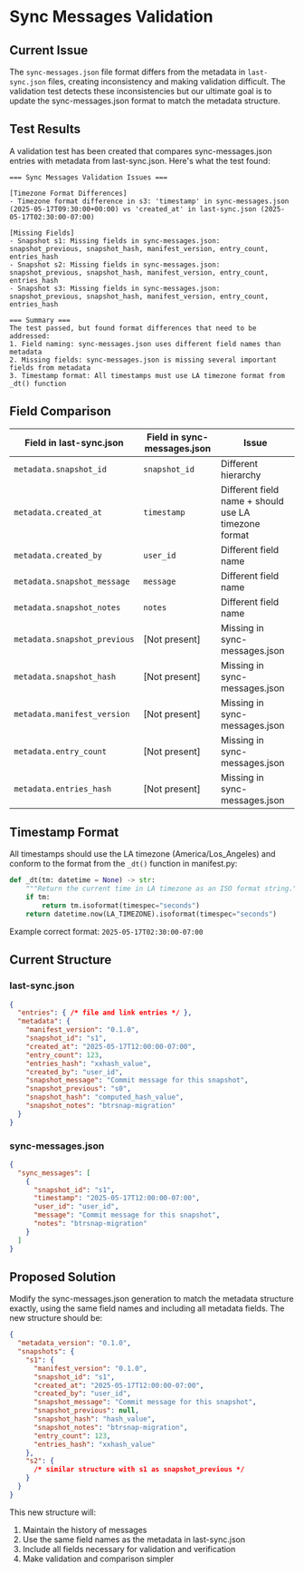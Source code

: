 # Sync Messages Validation

## Current Issue

The `sync-messages.json` file format differs from the metadata in `last-sync.json` files, creating inconsistency and making validation difficult. The validation test detects these inconsistencies but our ultimate goal is to update the sync-messages.json format to match the metadata structure.

## Test Results

A validation test has been created that compares sync-messages.json entries with metadata from last-sync.json. Here's what the test found:

```
=== Sync Messages Validation Issues ===

[Timezone Format Differences]
- Timezone format difference in s3: 'timestamp' in sync-messages.json (2025-05-17T09:30:00+00:00) vs 'created_at' in last-sync.json (2025-05-17T02:30:00-07:00)

[Missing Fields]
- Snapshot s1: Missing fields in sync-messages.json: snapshot_previous, snapshot_hash, manifest_version, entry_count, entries_hash
- Snapshot s2: Missing fields in sync-messages.json: snapshot_previous, snapshot_hash, manifest_version, entry_count, entries_hash
- Snapshot s3: Missing fields in sync-messages.json: snapshot_previous, snapshot_hash, manifest_version, entry_count, entries_hash

=== Summary ===
The test passed, but found format differences that need to be addressed:
1. Field naming: sync-messages.json uses different field names than metadata
2. Missing fields: sync-messages.json is missing several important fields from metadata
3. Timestamp format: All timestamps must use LA timezone format from _dt() function
```

## Field Comparison

| Field in last-sync.json | Field in sync-messages.json | Issue |
|-------------------------|----------------------------|---------|
| `metadata.snapshot_id` | `snapshot_id` | Different hierarchy |
| `metadata.created_at` | `timestamp` | Different field name + should use LA timezone format |
| `metadata.created_by` | `user_id` | Different field name |
| `metadata.snapshot_message` | `message` | Different field name |
| `metadata.snapshot_notes` | `notes` | Different field name |
| `metadata.snapshot_previous` | [Not present] | Missing in sync-messages.json |
| `metadata.snapshot_hash` | [Not present] | Missing in sync-messages.json |
| `metadata.manifest_version` | [Not present] | Missing in sync-messages.json |
| `metadata.entry_count` | [Not present] | Missing in sync-messages.json |
| `metadata.entries_hash` | [Not present] | Missing in sync-messages.json |

## Timestamp Format

All timestamps should use the LA timezone (America/Los_Angeles) and conform to the format from the `_dt()` function in manifest.py:

```python
def _dt(tm: datetime = None) -> str:
    """Return the current time in LA timezone as an ISO format string."""
    if tm:
        return tm.isoformat(timespec="seconds")
    return datetime.now(LA_TIMEZONE).isoformat(timespec="seconds")
```

Example correct format: `2025-05-17T02:30:00-07:00`

## Current Structure

### last-sync.json
```json
{
  "entries": { /* file and link entries */ },
  "metadata": {
    "manifest_version": "0.1.0",
    "snapshot_id": "s1",
    "created_at": "2025-05-17T12:00:00-07:00",
    "entry_count": 123,
    "entries_hash": "xxhash_value",
    "created_by": "user_id",
    "snapshot_message": "Commit message for this snapshot",
    "snapshot_previous": "s0",
    "snapshot_hash": "computed_hash_value",
    "snapshot_notes": "btrsnap-migration"
  }
}
```

### sync-messages.json
```json
{
  "sync_messages": [
    {
      "snapshot_id": "s1",
      "timestamp": "2025-05-17T12:00:00-07:00",
      "user_id": "user_id",
      "message": "Commit message for this snapshot",
      "notes": "btrsnap-migration"
    }
  ]
}
```

## Proposed Solution

Modify the sync-messages.json generation to match the metadata structure exactly, using the same field names and including all metadata fields. The new structure should be:

```json
{
  "metadata_version": "0.1.0",
  "snapshots": {
    "s1": {
      "manifest_version": "0.1.0",
      "snapshot_id": "s1",
      "created_at": "2025-05-17T12:00:00-07:00",
      "created_by": "user_id",
      "snapshot_message": "Commit message for this snapshot",
      "snapshot_previous": null,
      "snapshot_hash": "hash_value",
      "snapshot_notes": "btrsnap-migration",
      "entry_count": 123,
      "entries_hash": "xxhash_value"
    },
    "s2": {
      /* similar structure with s1 as snapshot_previous */
    }
  }
}
```

This new structure will:
1. Maintain the history of messages
2. Use the same field names as the metadata in last-sync.json
3. Include all fields necessary for validation and verification
4. Make validation and comparison simpler